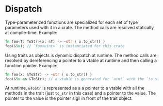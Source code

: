 Dispatch
========

Type-parameterized functions are specialized for each set of type parameters used with it in a crate. The method calls are resolved statically at compile-time. Example:

```rust
fn foo<T: ToStr>(x: &T) -> ~str { x.to_str() }
foo(&5u); // `foo<uint>` is instantiated for this crate
```
Using traits as objects is dynamic dispatch at runtime. The method calls are resolved by dereferencing a pointer to a vtable at runtime and then calling a function pointer. Example:

```rust
fn foo(x: &ToStr) -> ~str { x.to_str() }
foo(&5u as &ToStr); // a vtable is generated for `uint` with the `to_str` method
```
At runtime, `&ToStr` is represented as a a pointer to a vtable with all the methods in the trait (just `to_str` in this case) and a pointer to the value. The pointer to the value is the pointer sigil in front of the trait object.